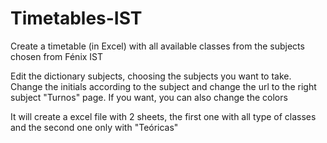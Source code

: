 # Timetables-IST
Create a timetable (in Excel) with all available classes from the subjects chosen from Fénix IST

Edit the dictionary subjects, choosing the subjects you want to take. Change the initials according to the subject and change the url to the right subject "Turnos" page.
If you want, you can also change the colors 

It will create a excel file with 2 sheets, the first one with all type of classes and the second one only with "Teóricas"
